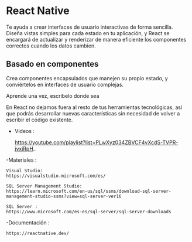 # React Native
Te ayuda a crear interfaces de usuario interactivas de forma sencilla. Diseña vistas simples para cada estado en tu aplicación, y React se encargará de actualizar y renderizar de manera eficiente los componentes correctos cuando los datos cambien.


## Basado en componentes

Crea componentes encapsulados que manejen su propio estado, y conviértelos en interfaces de usuario complejas.


Aprende una vez, escríbelo donde sea

En React no dejamos fuera al resto de tus herramientas tecnológicas, así que podrás desarrollar nuevas características sin necesidad de volver a escribir el código existente.

- Videos :

	https://youtube.com/playlist?list=PLwXyz034ZBVCF4vXcdS-TVPR-jvxjRpH_


-Materiales :

	Visual Studio:
	https://visualstudio.microsoft.com/es/

	SQL Server Management Studio:
	https://learn.microsoft.com/en-us/sql/ssms/download-sql-server-management-studio-ssms?view=sql-server-ver16

	SQL Server :
	https://www.microsoft.com/es-es/sql-server/sql-server-downloads

-Documentación :

	https://reactnative.dev/
